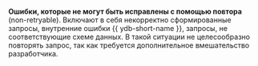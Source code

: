 **Ошибки, которые не могут быть исправлены с помощью повтора** (non-retryable). Включают в себя некорректно сформированные запросы, внутренние ошибки {{ ydb-short-name }}, запросы, не соответствующие схеме данных. В такой ситуации не целесообразно повторять запрос, так как требуется дополнительное вмешательство разработчика.
